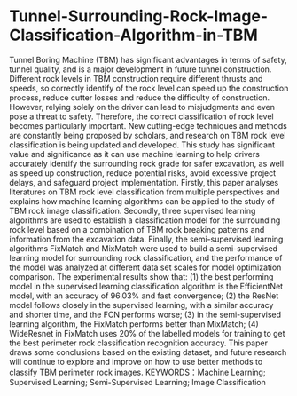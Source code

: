 # Tunnel-Surrounding-Rock-Image-Classification-Algorithm-in-TBM
Tunnel Boring Machine (TBM) has significant advantages in terms of safety, tunnel quality, and is a major development in future tunnel construction. Different rock levels in TBM construction require different thrusts and speeds, so correctly identify of the rock level can speed up the construction process, reduce cutter losses and reduce the difficulty of construction. However, relying solely on the driver can lead to misjudgments and even pose a threat to safety. Therefore, the correct classification of rock level becomes particularly important. New cutting-edge techniques and methods are constantly being proposed by scholars, and research on TBM rock level classification is being updated and developed. This study has significant value and significance as it can use machine learning to help drivers accurately identify the surrounding rock grade for safer excavation, as well as speed up construction, reduce potential risks, avoid excessive project delays, and safeguard project implementation.
Firstly, this paper analyses literatures on TBM rock level classification from multiple perspectives and explains how machine learning algorithms can be applied to the study of TBM rock image classification. Secondly, three supervised learning algorithms are used to establish a classification model for the surrounding rock level based on a combination of TBM rock breaking patterns and information from the excavation data. Finally, the semi-supervised learning algorithms FixMatch and MixMatch were used to build a semi-supervised learning model for surrounding rock classification, and the performance of the model was analyzed at different data set scales for model optimization comparison. The experimental results show that: (1) the best performing model in the supervised learning classification algorithm is the EfficientNet model, with an accuracy of 96.03% and fast convergence; (2) the ResNet model follows closely in the supervised learning, with a similar accuracy and shorter time, and the FCN performs worse; (3) in the semi-supervised learning algorithm, the FixMatch performs better than MixMatch; (4) WideResnet in FixMatch uses 20% of the labelled models for training to get the best perimeter rock classification recognition accuracy.
This paper draws some conclusions based on the existing dataset, and future research will continue to explore and improve on how to use better methods to classify TBM perimeter rock images.
KEYWORDS：Machine Learning; Supervised Learning; Semi-Supervised Learning; Image Classification

